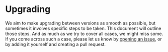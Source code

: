 # Upgrading

We aim to make upgrading between versions as smooth as possible, but sometimes it involves specific steps to be taken.
This document will outline those steps. And as much as we try to cover all cases, we might miss some. If you come
across such a case, please let us know by [opening an issue][issues], or by adding it yourself and creating a pull request.

<!-- EXAMPLE -->
<!--
# v1 to v2

* Remove the `foo` column from the `bar` table.
* Add the `baz` column to the `bar` table.
* Run `php artisan migrate` to update the database.
-->

[issues]: https://github.com/VanOns/laraberg-nova/issues
